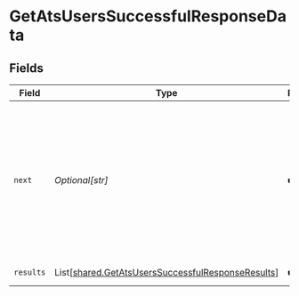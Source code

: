 # GetAtsUsersSuccessfulResponseData


## Fields

| Field                                                                                                                                                                                                     | Type                                                                                                                                                                                                      | Required                                                                                                                                                                                                  | Description                                                                                                                                                                                               | Example                                                                                                                                                                                                   |
| --------------------------------------------------------------------------------------------------------------------------------------------------------------------------------------------------------- | --------------------------------------------------------------------------------------------------------------------------------------------------------------------------------------------------------- | --------------------------------------------------------------------------------------------------------------------------------------------------------------------------------------------------------- | --------------------------------------------------------------------------------------------------------------------------------------------------------------------------------------------------------- | --------------------------------------------------------------------------------------------------------------------------------------------------------------------------------------------------------- |
| `next`                                                                                                                                                                                                    | *Optional[str]*                                                                                                                                                                                           | :heavy_check_mark:                                                                                                                                                                                        | Cursor string that can be passed to the `cursor` query parameter to get the next page. If this is `null`, then there are no more pages.                                                                   |                                                                                                                                                                                                           |
| `results`                                                                                                                                                                                                 | List[[shared.GetAtsUsersSuccessfulResponseResults](../../models/shared/getatsuserssuccessfulresponseresults.md)]                                                                                          | :heavy_check_mark:                                                                                                                                                                                        | N/A                                                                                                                                                                                                       | {"id":"26vafvWSRmbhNcxJYqjCzuJg","remote_id":"32","first_name":"John","last_name":"Doe","email":"john.doe@kombo.dev","remote_data":null,"changed_at":"2022-08-07T14:01:29.196Z","remote_deleted_at":null} |